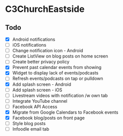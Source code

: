 # C3ChurchEastside

## Todo

- [x] Android notifications
- [ ] iOS notifications
- [ ] Change notification icon - Android
- [ ] Create ListView on blog posts on home screen
- [ ] Create better privacy policy
- [x] Prevent past calendar events from showing
- [x] Widget to display lack of events/podcasts
- [ ] Refresh events/podcasts on tap or pulldown
- [x] Add splash screen - Android
- [ ] Add splash screen - iOS
- [ ] Livestream videos with notification /w own tab
- [ ] Integrate YouTube channel
- [ ] Facebook API Access
- [x] Migrate from Google Calendars to Facebook events
- [x] Facebook blog/posts on front page
- [ ] Style blog posts
- [ ] Infoodle email tab
